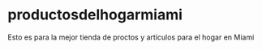 # productosdelhogarmiami

Esto es para la mejor tienda de proctos y artículos para el hogar en Miami
